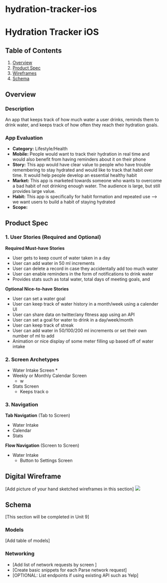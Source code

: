 # hydration-tracker-ios
# Hydration Tracker iOS

## Table of Contents
1. [Overview](#Overview)
1. [Product Spec](#Product-Spec)
1. [Wireframes](#Wireframes)
2. [Schema](#Schema)

## Overview
### Description
An app that keeps track of how much water a user drinks, reminds them to drink water, and keeps track of how often they reach their hydration goals.

### App Evaluation
- **Category:** Lifestyle/Health
- **Mobile:** People would want to track their hydration in real time and would also benefit from having reminders about it on their phone 
- **Story:** This app would have clear value to people who have trouble remembering to stay hydrated and would like to track that habit over time. It would help people develop an essential healthy habit
- **Market:** This app is marketed towards someone who wants to overcome a bad habit of not drinking enough water. The audience is large, but still provides large value.
- **Habit:** This app is specifically for habit formation and repeated use --> we want users to build a habit of staying hydrated
- **Scope:**

## Product Spec

### 1. User Stories (Required and Optional)

**Required Must-have Stories**

* User gets to keep count of water taken in a day
* User can add water in 50 ml increments
* User can delete a record in case they accidentally add too much water
* User can enable reminders in the form of notifications to drink water
* Provides stats such as total water, total days of meeting goals, and 

**Optional Nice-to-have Stories**

* User can set a water goal
* User can keep track of water history in a month/week using a calender UI
* User can share data on twitter/any fitness app using an API
* User can set a goal for water to drink in a day/week/month
*  User can keep track of streak
*  User can add water in 50/100/200 ml increments or set their own number of ml to add
*  Animation or nice display of some meter filling up based off of water intake


### 2. Screen Archetypes

* Water Intake Screen
   * 
* Weekly or Monthly Calendar Screen
   * w
* Stats Screen
    * Keeps track o

### 3. Navigation

**Tab Navigation** (Tab to Screen)

* Water Intake
* Calendar
* Stats

**Flow Navigation** (Screen to Screen)

* Water Intake
   * Button to Settings Screen

## Digital Wireframe
[Add picture of your hand sketched wireframes in this section]
<img src="https://i.imgur.com/nPLDBH1.png
">

## Schema 
[This section will be completed in Unit 9]
### Models
[Add table of models]
### Networking
- [Add list of network requests by screen ]
- [Create basic snippets for each Parse network request]
- [OPTIONAL: List endpoints if using existing API such as Yelp]
